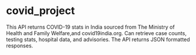 # covid_project
This API returns COVID-19 stats in India sourced from The Ministry of Health and Family Welfare,and covid19india.org. 
Can retrieve case counts, testing stats, hospital data, and advisories. The API returns JSON formatted responses. 
